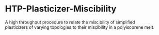 # HTP-Plasticizer-Miscibility
A high throughput procedure to relate the miscibility of simplified plasticizers of varying topologies to their miscibility in a polyisoprene melt. 
